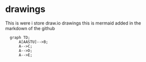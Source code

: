 # drawings
This is were i store draw.io drawings
this is mermaid added in the markdown of the github
```mermaid
  graph TD;
      A[AASTU]-->B;
      A-->C;
      A-->D;
      A-->E;
```
